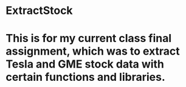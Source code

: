 # ExtractStock
# This is for my current class final assignment, which was to extract Tesla and GME stock data with certain functions and libraries.
